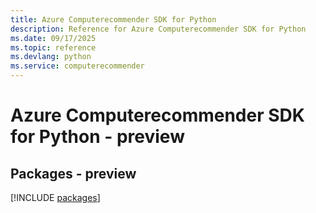 ```yaml
---
title: Azure Computerecommender SDK for Python
description: Reference for Azure Computerecommender SDK for Python
ms.date: 09/17/2025
ms.topic: reference
ms.devlang: python
ms.service: computerecommender
---
```

# Azure Computerecommender SDK for Python - preview
## Packages - preview
[!INCLUDE [packages](computerecommender-index.md)]
